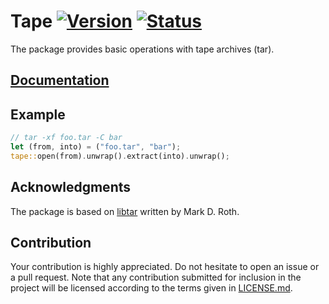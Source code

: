 # Tape [![Version][version-img]][version-url] [![Status][status-img]][status-url]

The package provides basic operations with tape archives (tar).

## [Documentation][documentation]

## Example

```rust
// tar -xf foo.tar -C bar
let (from, into) = ("foo.tar", "bar");
tape::open(from).unwrap().extract(into).unwrap();
```

## Acknowledgments

The package is based on [libtar][1] written by Mark D. Roth.

## Contribution

Your contribution is highly appreciated. Do not hesitate to open an issue or a
pull request. Note that any contribution submitted for inclusion in the project
will be licensed according to the terms given in [LICENSE.md](LICENSE.md).

[1]: http://www.feep.net/libtar/

[documentation]: https://docs.rs/tape
[status-img]: https://travis-ci.org/stainless-steel/tape.svg?branch=master
[status-url]: https://travis-ci.org/stainless-steel/tape
[version-img]: https://img.shields.io/crates/v/tape.svg
[version-url]: https://crates.io/crates/tape
